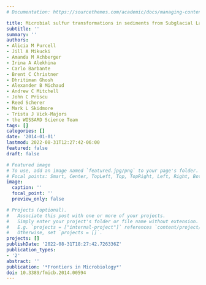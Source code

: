 ```yaml
---
# Documentation: https://sourcethemes.com/academic/docs/managing-content/

title: Microbial sulfur transformations in sediments from Subglacial Lake Whillans
subtitle: ''
summary: ''
authors:
- Alicia M Purcell
- Jill A Mikucki
- Amanda M Achberger
- Irina A Alekhina
- Carlo Barbante
- Brent C Christner
- Dhritiman Ghosh
- Alexander B Michaud
- Andrew C Mitchell
- John C Priscu
- Reed Scherer
- Mark L Skidmore
- Trista J Vick-Majors
- the WISSARD Science Team
tags: []
categories: []
date: '2014-01-01'
lastmod: 2022-08-31T12:27:42-06:00
featured: false
draft: false

# Featured image
# To use, add an image named `featured.jpg/png` to your page's folder.
# Focal points: Smart, Center, TopLeft, Top, TopRight, Left, Right, BottomLeft, Bottom, BottomRight.
image:
  caption: ''
  focal_point: ''
  preview_only: false

# Projects (optional).
#   Associate this post with one or more of your projects.
#   Simply enter your project's folder or file name without extension.
#   E.g. `projects = ["internal-project"]` references `content/project/deep-learning/index.md`.
#   Otherwise, set `projects = []`.
projects: []
publishDate: '2022-08-31T18:27:42.726336Z'
publication_types:
- '2'
abstract: ''
publication: '*Frontiers in Microbiology*'
doi: 10.3389/fmicb.2014.00594
---
```

